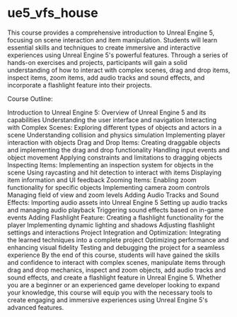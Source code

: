 # ue5_vfs_house
This course provides a comprehensive introduction to Unreal Engine 5, focusing on scene interaction and item manipulation. Students will learn essential skills and techniques to create immersive and interactive experiences using Unreal Engine 5's powerful features. Through a series of hands-on exercises and projects, participants will gain a solid understanding of how to interact with complex scenes, drag and drop items, inspect items, zoom items, add audio tracks and sound effects, and incorporate a flashlight feature into their projects.

Course Outline:

Introduction to Unreal Engine 5:
Overview of Unreal Engine 5 and its capabilities
Understanding the user interface and navigation
Interacting with Complex Scenes:
Exploring different types of objects and actors in a scene
Understanding collision and physics simulation
Implementing player interaction with objects
Drag and Drop Items:
Creating draggable objects and implementing the drag and drop functionality
Handling input events and object movement
Applying constraints and limitations to dragging objects
Inspecting Items:
Implementing an inspection system for objects in the scene
Using raycasting and hit detection to interact with items
Displaying item information and UI feedback
Zooming Items:
Enabling zoom functionality for specific objects
Implementing camera zoom controls
Managing field of view and zoom levels
Adding Audio Tracks and Sound Effects:
Importing audio assets into Unreal Engine 5
Setting up audio tracks and managing audio playback
Triggering sound effects based on in-game events
Adding Flashlight Feature:
Creating a flashlight functionality for the player
Implementing dynamic lighting and shadows
Adjusting flashlight settings and interactions
Project Integration and Optimization:
Integrating the learned techniques into a complete project
Optimizing performance and enhancing visual fidelity
Testing and debugging the project for a seamless experience
By the end of this course, students will have gained the skills and confidence to interact with complex scenes, manipulate items through drag and drop mechanics, inspect and zoom objects, add audio tracks and sound effects, and create a flashlight feature in Unreal Engine 5. Whether you are a beginner or an experienced game developer looking to expand your knowledge, this course will equip you with the necessary tools to create engaging and immersive experiences using Unreal Engine 5's advanced features.

